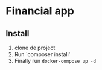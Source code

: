 # Financial app

## Install

1. clone de project
2. Run `composer install'
3. Finally run `docker-compose up -d`